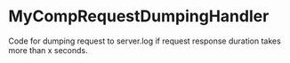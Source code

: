 # MyCompRequestDumpingHandler

Code for dumping request to server.log if request response duration takes more than x seconds.
